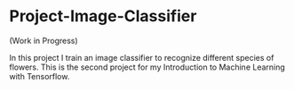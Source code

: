 # Project-Image-Classifier
(Work in Progress) 

In this project I train an image classifier to recognize different species of flowers. This is the second project for my Introduction to Machine Learning with Tensorflow.
